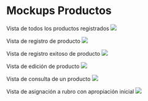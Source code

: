 # Mockups Productos

Vista de todos los productos registrados
![](https://github.com/udistrital/Financiera_documentacion/blob/document/productos/plan_cuentas/productos/mockups/TablaProductos.png)

Vista de registro de producto
![](https://github.com/udistrital/Financiera_documentacion/blob/document/productos/plan_cuentas/productos/mockups/RegistrarProducto.png)

Vista de registro exitoso de producto
![](https://github.com/udistrital/Financiera_documentacion/blob/document/productos/plan_cuentas/productos/mockups/ExitoRegistro.png)

Vista de edición de producto
![](https://github.com/udistrital/Financiera_documentacion/blob/document/productos/plan_cuentas/productos/mockups/EditarProducto.png)

Vista de consulta de un producto
![](https://github.com/udistrital/Financiera_documentacion/blob/document/productos/plan_cuentas/productos/mockups/ConsultaProducto.png)

Vista de asignación a rubro con apropiación inicial
![](https://github.com/udistrital/Financiera_documentacion/blob/document/productos/plan_cuentas/productos/mockups/AsignarRubroProducto.png)
